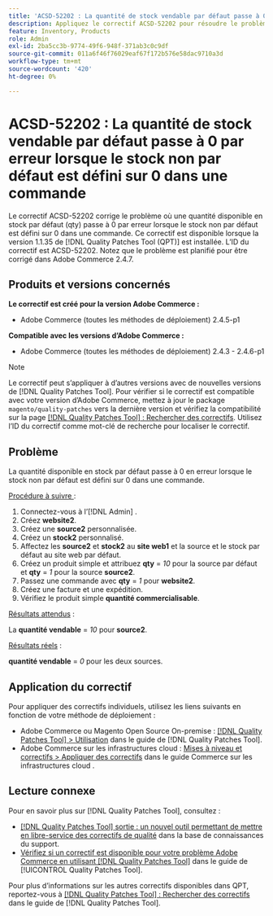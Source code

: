 ```yaml
---
title: 'ACSD-52202 : La quantité de stock vendable par défaut passe à 0 par erreur lorsque le stock non par défaut est défini à 0 qté dans l''ordre'
description: Appliquez le correctif ACSD-52202 pour résoudre le problème d'Adobe Commerce où une quantité vendable de stock par défaut passe à 0 par erreur lorsque le stock non par défaut est défini sur 0 dans une commande.
feature: Inventory, Products
role: Admin
exl-id: 2ba5cc3b-9774-49f6-948f-371ab3c0c9df
source-git-commit: 011a6f46f76029eaf67f172b576e58dac9710a3d
workflow-type: tm+mt
source-wordcount: '420'
ht-degree: 0%

---
```


# ACSD-52202 : La quantité de stock vendable par défaut passe à 0 par erreur lorsque le stock non par défaut est défini sur 0 dans une commande

Le correctif ACSD-52202 corrige le problème où une quantité disponible en stock par défaut (qty) passe à 0 par erreur lorsque le stock non par défaut est défini sur 0 dans une commande. Ce correctif est disponible lorsque la version 1.1.35 de [!DNL Quality Patches Tool (QPT)] est installée. L’ID du correctif est ACSD-52202. Notez que le problème est planifié pour être corrigé dans Adobe Commerce 2.4.7.

## Produits et versions concernés

**Le correctif est créé pour la version Adobe Commerce :**

* Adobe Commerce (toutes les méthodes de déploiement) 2.4.5-p1

**Compatible avec les versions d’Adobe Commerce :**

* Adobe Commerce (toutes les méthodes de déploiement) 2.4.3 - 2.4.6-p1

>[!NOTE]
>
>Le correctif peut s’appliquer à d’autres versions avec de nouvelles versions de [!DNL Quality Patches Tool]. Pour vérifier si le correctif est compatible avec votre version d’Adobe Commerce, mettez à jour le package `magento/quality-patches` vers la dernière version et vérifiez la compatibilité sur la page [[!DNL Quality Patches Tool] : Rechercher des correctifs](https://experienceleague.adobe.com/tools/commerce-quality-patches/index.html). Utilisez l’ID du correctif comme mot-clé de recherche pour localiser le correctif.

## Problème

La quantité disponible en stock par défaut passe à 0 en erreur lorsque le stock non par défaut est défini sur 0 dans une commande.

<u>Procédure à suivre </u> :

1. Connectez-vous à l’[!DNL Admin] .
1. Créez **website2**.
1. Créez une **source2** personnalisée.
1. Créez un **stock2** personnalisé.
1. Affectez les **source2** et **stock2** au **site web1** et la source et le stock par défaut au site web par défaut.
1. Créez un produit simple et attribuez **qty** = *10* pour la source par défaut et **qty** = *1* pour la source **source2**.
1. Passez une commande avec **qty** = *1* pour **website2**.
1. Créez une facture et une expédition.
1. Vérifiez le produit simple **quantité commercialisable**.

<u>Résultats attendus</u> :

La **quantité vendable** = *10* pour **source2**.

<u>Résultats réels</u> :

**quantité vendable** = *0* pour les deux sources.

## Application du correctif

Pour appliquer des correctifs individuels, utilisez les liens suivants en fonction de votre méthode de déploiement :

* Adobe Commerce ou Magento Open Source On-premise : [[!DNL Quality Patches Tool] > Utilisation](/help/tools/quality-patches-tool/usage.md) dans le guide de [!DNL Quality Patches Tool].
* Adobe Commerce sur les infrastructures cloud : [Mises à niveau et correctifs > Appliquer des correctifs](https://experienceleague.adobe.com/docs/commerce-cloud-service/user-guide/develop/upgrade/apply-patches.html) dans le guide Commerce sur les infrastructures cloud .

## Lecture connexe

Pour en savoir plus sur [!DNL Quality Patches Tool], consultez :

* [[!DNL Quality Patches Tool] sortie : un nouvel outil permettant de mettre en libre-service des correctifs de qualité](https://experienceleague.adobe.com/en/docs/commerce-operations/tools/quality-patches-tool/quality-patches-tool-to-self-serve-quality-patches) dans la base de connaissances du support.
* [Vérifiez si un correctif est disponible pour votre problème Adobe Commerce en utilisant [!DNL Quality Patches Tool]](/help/tools/quality-patches-tool/patches-available-in-qpt/check-patch-for-magento-issue-with-magento-quality-patches.md) dans le guide de [!UICONTROL Quality Patches Tool].


Pour plus d’informations sur les autres correctifs disponibles dans QPT, reportez-vous à [[!DNL Quality Patches Tool] : Rechercher des correctifs](https://experienceleague.adobe.com/tools/commerce-quality-patches/index.html) dans le guide de [!DNL Quality Patches Tool].
